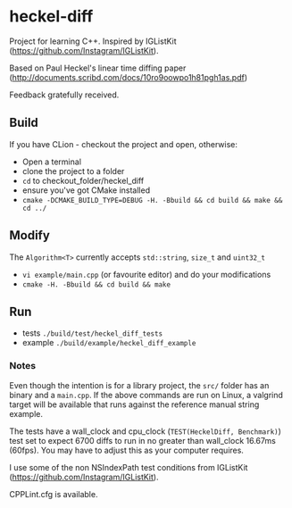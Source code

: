 # heckel-diff

Project for learning C++. Inspired by IGListKit (https://github.com/Instagram/IGListKit).

Based on Paul Heckel's linear time diffing paper (http://documents.scribd.com/docs/10ro9oowpo1h81pgh1as.pdf)

Feedback gratefully received.

## Build
If you have CLion - checkout the project and open, otherwise:

- Open a terminal
- clone the project to a folder
- `cd` to checkout_folder/heckel_diff
- ensure you've got CMake installed
- `cmake -DCMAKE_BUILD_TYPE=DEBUG -H. -Bbuild && cd build && make && cd ../`

## Modify
The `Algorithm<T>` currently accepts `std::string`, `size_t` and `uint32_t`
- `vi example/main.cpp` (or favourite editor) and do your modifications
- `cmake -H. -Bbuild && cd build && make`

## Run
- tests `./build/test/heckel_diff_tests`
- example `./build/example/heckel_diff_example`

### Notes
Even though the intention is for a library project, the `src/` folder has an binary and a `main.cpp`. If the above commands are run on Linux, a valgrind target will be available that runs against the reference manual string example. 

The tests have a wall_clock and cpu_clock (`TEST(HeckelDiff, Benchmark)`) test set to expect 6700 diffs to run in no greater than wall_clock 16.67ms (60fps). You may have to adjust this as your computer requires.

I use some of the non NSIndexPath test conditions from IGListKit (https://github.com/Instagram/IGListKit).

CPPLint.cfg is available.

